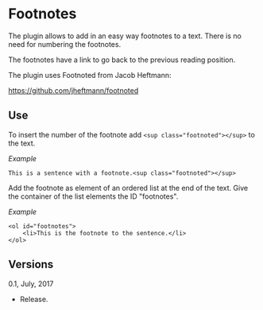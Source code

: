 Footnotes
=========

The plugin allows to add in an easy way footnotes to a text. There is no need for numbering the footnotes.

The footnotes have a link to go back to the previous reading position.

The plugin uses Footnoted from Jacob Heftmann:

https://github.com/jheftmann/footnoted

Use
---

To insert the number of the footnote add ```<sup class="footnoted"></sup>``` to the text.

*Example*

```
This is a sentence with a footnote.<sup class="footnoted"></sup>
```

Add the footnote as element of an ordered list at the end of the text. Give the container of the list elements the ID "footnotes". 

*Example*

```
<ol id="footnotes">
    <li>This is the footnote to the sentence.</li>
</ol>
```

Versions
--------

0.1, July, 2017
- Release.
